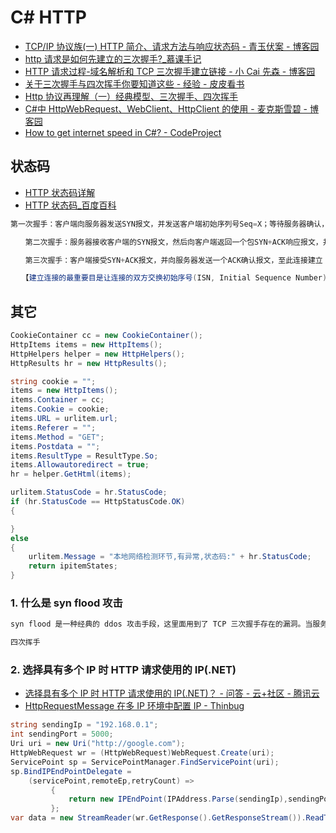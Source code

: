 # C# HTTP

- [TCP/IP 协议族(一) HTTP 简介、请求方法与响应状态码 - 青玉伏案 - 博客园](https://www.cnblogs.com/ludashi/p/6232060.html)
- [http 请求是如何先建立的三次握手?\_慕课手记](https://www.imooc.com/article/71293)
- [HTTP 请求过程-域名解析和 TCP 三次握手建立链接 - 小 Cai 先森 - 博客园](https://www.cnblogs.com/caijh/p/7698819.html)
- [关于三次握手与四次挥手你要知道这些 - 经验 - 皮皮看书](https://www.ppkanshu.com/index.php/post/4453.html)
- [Http 协议再理解（一）经典模型、三次握手、四次挥手](https://www.jianshu.com/p/bd31d3b23725)
- [C#中 HttpWebRequest、WebClient、HttpClient 的使用 - 麦克斯雪碧 - 博客园](https://www.cnblogs.com/MrZheng/p/11636254.html)
- [How to get internet speed in C#? - CodeProject](https://www.codeproject.com/Questions/852339/How-to-get-internet-speed-in-Csharp)

## 状态码

- [HTTP 状态码详解](http://tool.oschina.net/commons?type=5)
- [HTTP 状态码\_百度百科](https://baike.baidu.com/item/HTTP%E7%8A%B6%E6%80%81%E7%A0%81/5053660?fr=aladdin)

```c#
第一次握手：客户端向服务器发送SYN报文，并发送客户端初始序列号Seq=X；等待服务器确认，

　　第二次握手：服务器接收客户端的SYN报文，然后向客户端返回一个包SYN+ACK响应报文，并发送初始序列号Seq=Y

　　第三次握手：客户端接受SYN+ACK报文，并向服务器发送一个ACK确认报文，至此连接建立

　　【建立连接的最重要目是让连接的双方交换初始序号(ISN, Initial Sequence Number)，所以再响应的ACK报文中会包含序列号递增序列】
```

## 其它

```c#
CookieContainer cc = new CookieContainer();
HttpItems items = new HttpItems();
HttpHelpers helper = new HttpHelpers();
HttpResults hr = new HttpResults();

string cookie = "";
items = new HttpItems();
items.Container = cc;
items.Cookie = cookie;
items.URL = urlitem.url;
items.Referer = "";
items.Method = "GET";
items.Postdata = "";
items.ResultType = ResultType.So;
items.Allowautoredirect = true;
hr = helper.GetHtml(items);

urlitem.StatusCode = hr.StatusCode;
if (hr.StatusCode == HttpStatusCode.OK)
{

}
else
{
    urlitem.Message = "本地网络检测环节,有异常,状态码:" + hr.StatusCode;
    return ipitemStates;
}
```

### 1. 什么是 syn flood 攻击

```c#
syn flood 是一种经典的 ddos 攻击手段，这里面用到了 TCP 三次握手存在的漏洞。当服务端接收到 SYN 后进入 SYN-RECV 状态，此时的连接称为半连接，同时会被服务端写入一个半连接队列。如果攻击者在短时间内不断的向服务端发送大量的 SYN 包而不响应，那么服务器的半连接队列很快会被写满，从而导致无法工作。 实现 syn flood 的手段，可以通过伪造源 IP 的方式，这样服务器的响应就永远到达不了客户端(握手无法完成)；当然，通过设定客户端防火墙规则也可以达到同样的目的。对 syn flood 实现拦截是比较困难的，可以通过启用 syn_cookies 的方式实现缓解，但这通常不是最佳方案。最好的办法是通过专业的防火墙来解决，基本上所有的云计算大 都具备这个能力。

四次挥手
```

### 2. 选择具有多个 IP 时 HTTP 请求使用的 IP(.NET)

- [选择具有多个 IP 时 HTTP 请求使用的 IP(.NET)？ - 问答 - 云+社区 - 腾讯云](https://cloud.tencent.com/developer/ask/148243)
- [HttpRequestMessage 在多 IP 环境中配置 IP - Thinbug](https://www.thinbug.com/q/34950061)

```c#
string sendingIp = "192.168.0.1";
int sendingPort = 5000;
Uri uri = new Uri("http://google.com");
HttpWebRequest wr = (HttpWebRequest)WebRequest.Create(uri);
ServicePoint sp = ServicePointManager.FindServicePoint(uri);
sp.BindIPEndPointDelegate =
    (servicePoint,remoteEp,retryCount) =>
         {
             return new IPEndPoint(IPAddress.Parse(sendingIp),sendingPort);
         };
var data = new StreamReader(wr.GetResponse().GetResponseStream()).ReadToEnd();
```
